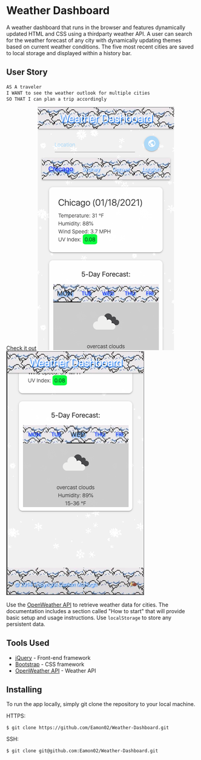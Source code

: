# Weather Dashboard

A weather dashboard that runs in the browser and features dynamically updated HTML and CSS using a thirdparty weather API. A user can search for the weather forecast of any city with dynamically updating themes based on current weather conditions. The five most recent cities are saved to local storage and displayed within a history bar. 

## User Story

```
AS A traveler
I WANT to see the weather outlook for multiple cities
SO THAT I can plan a trip accordingly
```

[Check it out](https://eamon02.github.io/Weather-Dashboard/)
![Main](./Screenshots/Main.png)
![Forecast](./Screenshots/Forecast.png)


Use the [OpenWeather API](https://openweathermap.org/api) to retrieve weather data for cities. The documentation includes a section called "How to start" that will provide basic setup and usage instructions. Use `localStorage` to store any persistent data.

## Tools Used 

* [jQuery](https://jquery.com/) - Front-end framework 
* [Bootstrap](https://getbootstrap.com/) - CSS framework
* [OpenWeather API](https://openweathermap.org/api) - Weather API

## Installing

To run the app locally, simply git clone the repository to your local machine. 

HTTPS:
````
$ git clone https://github.com/Eamon02/Weather-Dashboard.git
````
SSH:
````
$ git clone git@github.com:Eamon02/Weather-Dashboard.git
````
